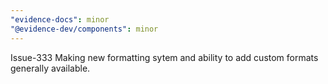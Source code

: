 ```yaml
---
"evidence-docs": minor
"@evidence-dev/components": minor
---
```


Issue-333 Making new formatting sytem and ability to add custom formats generally available.
